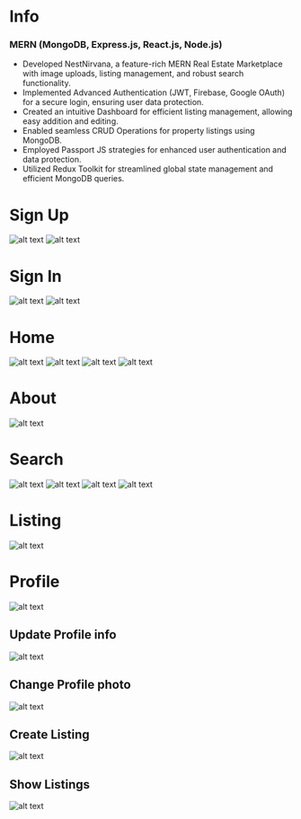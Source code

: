 # Info

### MERN (MongoDB, Express.js, React.js, Node.js)

- Developed NestNirvana, a feature-rich MERN Real Estate Marketplace with image uploads, listing management, and robust search functionality.
- Implemented Advanced Authentication (JWT, Firebase, Google OAuth) for a secure login, ensuring user data protection.
- Created an intuitive Dashboard for efficient listing management, allowing easy addition and editing.
- Enabled seamless CRUD Operations for property listings using MongoDB.
- Employed Passport JS strategies for enhanced user authentication and data protection.
- Utilized Redux Toolkit for streamlined global state management and efficient MongoDB queries.

# Sign Up

![alt text](https://res.cloudinary.com/deqvxfp7f/image/upload/v1719560699/Projects/Real%20Estate%20Website/Screenshot_2024-06-28_021642_jmjacd.png)
![alt text](https://res.cloudinary.com/deqvxfp7f/image/upload/v1719560698/Projects/Real%20Estate%20Website/Screenshot_2024-06-28_021718_fznkwe.png)

# Sign In

![alt text](https://res.cloudinary.com/deqvxfp7f/image/upload/v1719560698/Projects/Real%20Estate%20Website/Screenshot_2024-06-28_021741_tv9evp.png)
![alt text](https://res.cloudinary.com/deqvxfp7f/image/upload/v1719560698/Projects/Real%20Estate%20Website/Screenshot_2024-06-28_021718_fznkwe.png)

# Home

![alt text](https://res.cloudinary.com/deqvxfp7f/image/upload/v1719560702/Projects/Real%20Estate%20Website/Screenshot_2024-06-28_020309_iwhuaa.png)
![alt text](https://res.cloudinary.com/deqvxfp7f/image/upload/v1719560693/Projects/Real%20Estate%20Website/Screenshot_2024-06-28_021912_jyxdt1.png)
![alt text](https://res.cloudinary.com/deqvxfp7f/image/upload/v1719560693/Projects/Real%20Estate%20Website/Screenshot_2024-06-28_021932_wblmx8.png)
![alt text](https://res.cloudinary.com/deqvxfp7f/image/upload/v1719560693/Projects/Real%20Estate%20Website/Screenshot_2024-06-28_021955_vfqnne.png)

# About

![alt text](https://res.cloudinary.com/deqvxfp7f/image/upload/v1719560693/Projects/Real%20Estate%20Website/Screenshot_2024-06-28_021845_rddn3k.png)

# Search

![alt text](https://res.cloudinary.com/deqvxfp7f/image/upload/v1719560692/Projects/Real%20Estate%20Website/Screenshot_2024-06-28_022020_dpotgi.png)
![alt text](https://res.cloudinary.com/deqvxfp7f/image/upload/v1719560690/Projects/Real%20Estate%20Website/Screenshot_2024-06-28_022036_cftq5h.png)
![alt text](https://res.cloudinary.com/deqvxfp7f/image/upload/v1719560689/Projects/Real%20Estate%20Website/Screenshot_2024-06-28_022133_xrgdkm.png)
![alt text](https://res.cloudinary.com/deqvxfp7f/image/upload/v1719560689/Projects/Real%20Estate%20Website/Screenshot_2024-06-28_022221_odjgmm.png)

# Listing

![alt text](https://res.cloudinary.com/deqvxfp7f/image/upload/v1719560689/Projects/Real%20Estate%20Website/Screenshot_2024-06-28_022629_vd1hgp.png)

# Profile

![alt text](https://res.cloudinary.com/deqvxfp7f/image/upload/v1719560688/Projects/Real%20Estate%20Website/Screenshot_2024-06-28_022308_lpnzwk.png)

## Update Profile info

![alt text](https://res.cloudinary.com/deqvxfp7f/image/upload/v1719560688/Projects/Real%20Estate%20Website/Screenshot_2024-06-28_022337_nlxm19.png)

## Change Profile photo

![alt text](https://res.cloudinary.com/deqvxfp7f/image/upload/v1719560688/Projects/Real%20Estate%20Website/Screenshot_2024-06-28_022449_nz33al.png)

## Create Listing

![alt text](https://res.cloudinary.com/deqvxfp7f/image/upload/v1719560688/Projects/Real%20Estate%20Website/Screenshot_2024-06-28_023504_lfyzo0.png)

## Show Listings

![alt text](https://res.cloudinary.com/deqvxfp7f/image/upload/v1719560687/Projects/Real%20Estate%20Website/Screenshot_2024-06-28_023615_jjbqzh.png)

